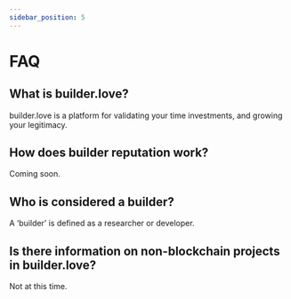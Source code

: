 ```yaml
---
sidebar_position: 5
---
```


# FAQ

## What is builder.love?

builder.love is a platform for validating your time investments, and growing your legitimacy.

## How does builder reputation work?

Coming soon.

## Who is considered a builder?

A ‘builder’ is defined as a researcher or developer.

## Is there information on non-blockchain projects in builder.love?

Not at this time. 